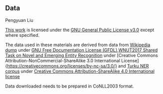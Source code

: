 ## Data

Pengyuan Liu

[This work](https://github.com/PengyuanLiu1993/Bilingual-TPR) is licensed under the [GNU General Public License v3.0](https://www.gnu.org/licenses/gpl-3.0.html) except where specified.

The data used in these materials are derived from data from [Wikipedia dump](https://dumps.wikimedia.org/) under [GNU Free Documentation License (GFDL)](https://en.wikipedia.org/wiki/Wikipedia:Copyrights),[WNUT2017 Shared Task on Novel and Emerging Entity Recognition](https://aclanthology.org/W17-4418/) under [Creative Commons Attribution-NonCommercial-ShareAlike 3.0 International License]{https://creativecommons.org/licenses/by-nc-sa/3.0/} and [Turku NER corpus](https://github.com/TurkuNLP/turku-ner-corpus) under [Creative Commons Attribution-ShareAlike 4.0 International license](https://creativecommons.org/licenses/by-sa/4.0/)

Data downloaded needs to be prepared in CoNLL2003 format.
